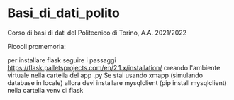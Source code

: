 # Basi_di_dati_polito
Corso di basi di dati del Politecnico di Torino, A.A. 2021/2022




Picooli promemoria:

per installare flask seguire i passaggi https://flask.palletsprojects.com/en/2.1.x/installation/ creando l'ambiente virtuale nella cartella del app .py 
Se stai usando xmapp (simulando database in locale) allora devi installare mysqlclient (pip install mysqlclient) nella cartella venv di flask
